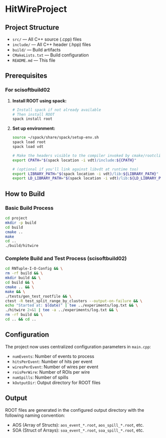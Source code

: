 # HitWireProject

## Project Structure

- `src/`      — All C++ source (.cpp) files
- `include/`  — All C++ header (.hpp) files
- `build/`    — Build artifacts
- `CMakeLists.txt` — Build configuration
- `README.md` — This file

## Prerequisites

### For scisoftbuild02

1. **Install ROOT using spack:**
   ```sh
   # Install spack if not already available
   # Then install ROOT
   spack install root
   ```

2. **Set up environment:**
   ```sh
   source ~/spack/share/spack/setup-env.sh
   spack load root
   spack load vdt
   
   # Make the headers visible to the compiler invoked by cmake/rootcling
   export CPATH="$(spack location -i vdt)/include:${CPATH}"
   
   # (optional if you'll link against libvdt at runtime too)
   export LIBRARY_PATH="$(spack location -i vdt)/lib:${LIBRARY_PATH}"
   export LD_LIBRARY_PATH="$(spack location -i vdt)/lib:${LD_LIBRARY_PATH}"
   ```

## How to Build

### Basic Build Process

```sh
cd project
mkdir -p build
cd build
cmake ..
make
cd ..
./build/hitwire
```

### Complete Build and Test Process (scisoftbuild02)

```sh
cd RNTuple-I-O-Config && \
rm -rf build && \
mkdir build && \
cd build && \
cmake .. && \
make && \
./tests/gen_test_rootfile && \
ctest -R test_split_range_by_clusters --output-on-failure && \
echo "Started at: $(date)" | tee ../experiments/log.txt && \
./hitwire 2>&1 | tee -a ../experiments/log.txt && \
rm -rf build && \
cd .. && cd ..
```

## Configuration

The project now uses centralized configuration parameters in `main.cpp`:

- `numEvents`: Number of events to process
- `hitsPerEvent`: Number of hits per event
- `wiresPerEvent`: Number of wires per event  
- `roisPerWire`: Number of ROIs per wire
- `numSpills`: Number of spills
- `kOutputDir`: Output directory for ROOT files

## Output

ROOT files are generated in the configured output directory with the following naming convention:
- AOS (Array of Structs): `aos_event_*.root`, `aos_spill_*.root`, etc.
- SOA (Struct of Arrays): `soa_event_*.root`, `soa_spill_*.root`, etc.

